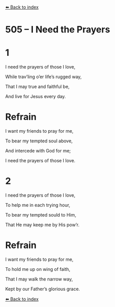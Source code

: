[⬅️ Back to index](../README.md)

# 505 – I Need the Prayers





# 1

I need the prayers of those I love,

While trav’ling o’er life’s rugged way,

That I may true and faithful be,

And live for Jesus every day.



# Refrain

I want my friends to pray for me,

To bear my tempted soul above,

And intercede with God for me;

I need the prayers of those I love.



# 2

I need the prayers of those I love,

To help me in each trying hour,

To bear my tempted sould to Him,

That He may keep me by His pow’r.



# Refrain

I want my friends to pray for me,

To hold me up on wing of faith,

That I may walk the narrow way,

Kept by our Father’s glorious grace.

[⬅️ Back to index](../README.md)
